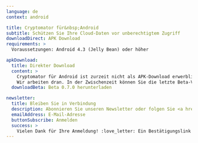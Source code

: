 ```yaml
---
language: de
context: android

title: Cryptomator für&nbsp;Android
subtitle: Schützen Sie Ihre Cloud-Daten vor unberechtigtem Zugriff
downloadDirect: APK Download
requirements: >
  Voraussetzungen: Android 4.3 (Jelly Bean) oder höher

apkDownload:
  title: Direkter Download
  content: >
    Cryptomator für Android ist zurzeit nicht als APK-Download erwerblich.<br/>
    Wir arbeiten dran. In der Zwischenzeit können Sie die letzte Beta-Version herunterladen.
  downloadBeta: Beta 0.7.0 herunterladen

newsletter:
  title: Bleiben Sie in Verbindung
  description: Abonnieren Sie unseren Newsletter oder folgen Sie <a href="https://twitter.com/Cryptomator" target="_blank">@Cryptomator</a> auf Twitter.
  emailAddress: E-Mail-Adresse
  buttonSubscribe: Anmelden
  success: >
    Vielen Dank für Ihre Anmeldung! :love_letter: Ein Bestätigungslink wurde an Ihre E-Mail-Adresse zugeschickt.
---
```

